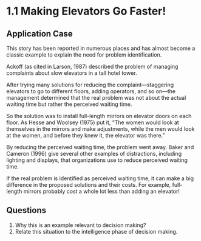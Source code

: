 # 1.1 Making Elevators Go Faster!

## Application Case

This story has been reported in numerous places and has almost become a classic example to explain the need for problem identification. 

Ackoff (as cited in Larson, 1987) described the problem of managing complaints about slow elevators in a tall hotel tower. 

After trying many solutions for reducing the complaint—staggering elevators to go to different floors, adding operators, and so on—the management determined that the real problem was not about the actual waiting time but rather the perceived waiting time. 

So the solution was to install full-length mirrors on elevator doors on each floor. As Hesse and Woolsey (1975) put it, “The women would look at themselves in the mirrors and make adjustments, while the men would look at the women, and before they knew it, the elevator was there.” 

By reducing the perceived waiting time, the problem went away. Baker and Cameron (1996) give several other examples of distractions, including lighting and displays, that organizations use to reduce perceived waiting time. 

If the real problem is identified as perceived waiting time, it can make a big difference in the proposed solutions and their costs. For example, full-length mirrors probably cost a whole lot less than adding an elevator!

## Questions
1. Why this is an example relevant to decision making?
2. Relate this situation to the intelligence phase of decision making.